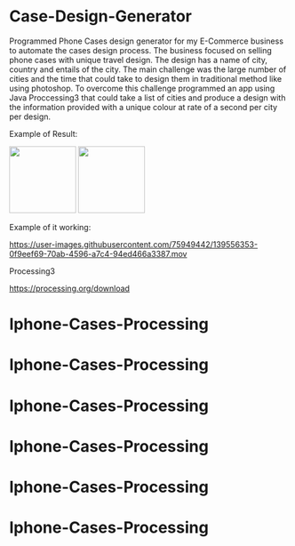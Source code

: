 # Case-Design-Generator

Programmed Phone Cases design generator for my E-Commerce business to automate the cases design process. The business focused on selling phone cases with unique travel design. The design has a name of city, country and entails of the city. The main challenge was the large number of cities and the time that could take to design them in traditional method like using photoshop.
To overcome this challenge programmed an app using Java Proccessing3 that could take a list of cities and produce a design with the information provided with a unique colour at rate of a second per city per design.


Example of  Result:

<img src="https://user-images.githubusercontent.com/75949442/139555725-e57f7bdf-20a3-4941-a288-a4e9e8d9b441.png" width="120"> <img src="https://user-images.githubusercontent.com/75949442/139555726-1bbb1030-3c1f-4bf5-a05e-575bab863f56.png" width="120">

Example of it working:

https://user-images.githubusercontent.com/75949442/139556353-0f9eef69-70ab-4596-a7c4-94ed466a3387.mov

Processing3

https://processing.org/download
# Iphone-Cases-Processing
# Iphone-Cases-Processing
# Iphone-Cases-Processing
# Iphone-Cases-Processing
# Iphone-Cases-Processing
# Iphone-Cases-Processing
